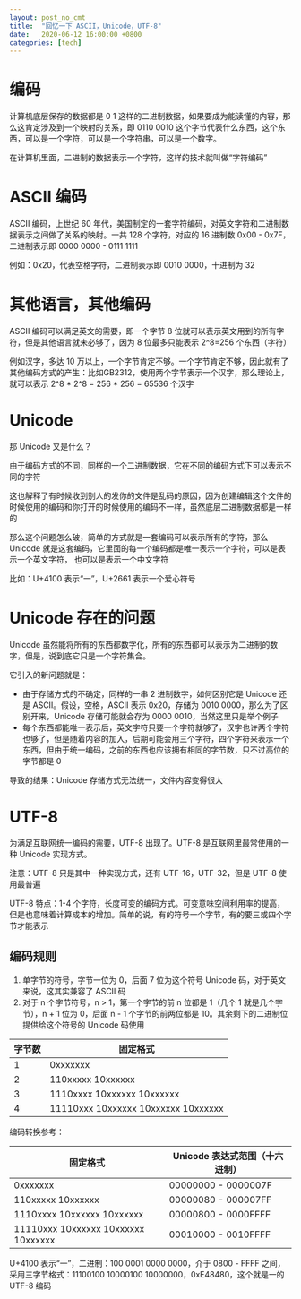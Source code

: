 ```yaml
---
layout: post_no_cmt
title:  "回忆一下 ASCII，Unicode，UTF-8"
date:   2020-06-12 16:00:00 +0800
categories: [tech]
---
```

# 编码
计算机底层保存的数据都是 0 1 这样的二进制数据，如果要成为能读懂的内容，那么这肯定涉及到一个映射的关系，即 0110 0010 这个字节代表什么东西，这个东西，可以是一个字符，可以是一个字符串，可以是一个数字。

在计算机里面，二进制的数据表示一个字符，这样的技术就叫做“字符编码”

# ASCII 编码
ASCII 编码，上世纪 60 年代，美国制定的一套字符编码，对英文字符和二进制数据表示之间做了关系的映射。一共 128 个字符，对应的 16 进制数 0x00 - 0x7F，二进制表示即 0000 0000 - 0111 1111

例如：0x20，代表空格字符，二进制表示即 0010 0000，十进制为 32

# 其他语言，其他编码
ASCII 编码可以满足英文的需要，即一个字节 8 位就可以表示英文用到的所有字符，但是其他语言就未必够了，因为 8 位最多只能表示 2^8=256 个东西（字符）

例如汉字，多达 10 万以上，一个字节肯定不够。一个字节肯定不够，因此就有了其他编码方式的产生：比如GB2312，使用两个字节表示一个汉字，那么理论上，就可以表示 2^8 * 2^8 = 256 * 256 = 65536 个汉字

# Unicode
那 Unicode 又是什么？

由于编码方式的不同，同样的一个二进制数据，它在不同的编码方式下可以表示不同的字符

这也解释了有时候收到别人的发你的文件是乱码的原因，因为创建编辑这个文件的时候使用的编码和你打开的时候使用的编码不一样，虽然底层二进制数据都是一样的

那么这个问题怎么破，简单的方式就是一套编码可以表示所有的字符，那么 Unicode 就是这套编码，它里面的每一个编码都是唯一表示一个字符，可以是表示一个英文字符， 也可以是表示一个中文字符

比如：U+4100 表示“一”，U+2661 表示一个爱心符号

# Unicode 存在的问题
Unicode 虽然能将所有的东西都数字化，所有的东西都可以表示为二进制的数字，但是，说到底它只是一个字符集合。

它引入的新问题就是：

- 由于存储方式的不确定，同样的一串 2 进制数字，如何区别它是 Unicode 还是 ASCII。假设，空格，ASCII 表示 0x20，存储为 0010 0000，那么为了区别开来，Unicode 存储可能就会存为 0000 0010，当然这里只是举个例子
- 每个东西都能唯一表示后，英文字符只要一个字符就够了，汉字也许两个字符也够了，但是随着内容的加入，后期可能会用三个字符，四个字符来表示一个东西，但由于统一编码，之前的东西也应该拥有相同的字节数，只不过高位的字节都是 0

导致的结果：Unicode 存储方式无法统一，文件内容变得很大

# UTF-8
为满足互联网统一编码的需要，UTF-8 出现了。UTF-8 是互联网里最常使用的一种 Unicode 实现方式。

注意：UTF-8 只是其中一种实现方式，还有 UTF-16，UTF-32，但是 UTF-8 使用最普遍

UTF-8 特点：1-4 个字符，长度可变的编码方式。可变意味空间利用率的提高，但是也意味着计算成本的增加。简单的说，有的符号一个字节，有的要三或四个字节才能表示

## 编码规则
1. 单字节的符号，字节一位为 0，后面 7 位为这个符号 Unicode 码，对于英文来说，这其实兼容了 ASCII 码
2. 对于 n 个字节符号，n > 1，第一个字节的前 n 位都是 1（几个 1 就是几个字节），n + 1 位为 0，后面 n - 1 个字节的前两位都是 10。其余剩下的二进制位提供给这个符号的 Unicode 码使用

字节数|固定格式
---|---
1|0xxxxxxx
2|110xxxxx 10xxxxxx
3|1110xxxx 10xxxxxx 10xxxxxx 
4|11110xxx 10xxxxxx 10xxxxxx 10xxxxxx

编码转换参考：

固定格式|Unicode 表达式范围（十六进制）
---|---
0xxxxxxx|00000000 - 0000007F 
110xxxxx 10xxxxxx|00000080 - 000007FF
1110xxxx 10xxxxxx 10xxxxxx|00000800 - 0000FFFF
11110xxx 10xxxxxx 10xxxxxx 10xxxxxx|00010000 - 0010FFFF

U+4100 表示“一”，二进制：100 0001 0000 0000，介于 0800 - FFFF 之间，采用三字节格式：11100100 10000100 10000000，0xE48480，这个就是一的 UTF-8 编码